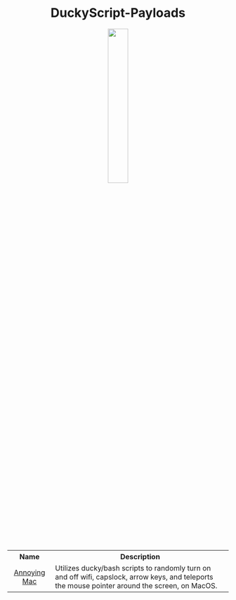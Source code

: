 <h1 align='center'>DuckyScript-Payloads</h1>

<p align='center'><img src='https://d.furaffinity.net/art/vinnyvanyiffy/1619759141/1619759141.vinnyvanyiffy_ducky4.png' width=30%></p>



<table>
  <tr>
    <th width=20%>Name</th>
    <th>Description</th>
  </tr>
  <tr>
    <td align='center'><a href='https://github.com/jestlandia/DuckyScript-Payloads/tree/main/Payloads/Annoying_Mac'>Annoying Mac</a></td>
    <td>Utilizes ducky/bash scripts to randomly turn on and off wifi, capslock, arrow keys, and teleports the mouse pointer around the screen, on MacOS.</td>
  </tr>
</table>
